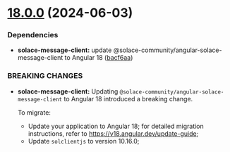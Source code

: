 # [18.0.0](https://github.com/solacecommunity/angular-solace-message-client/compare/17.1.0...18.0.0) (2024-06-03)


### Dependencies

* **solace-message-client:** update @solace-community/angular-solace-message-client to Angular 18 ([bacf6aa](https://github.com/solacecommunity/angular-solace-message-client/commit/bacf6aaaefff9d078b2560033f164a533a0a80c8))


### BREAKING CHANGES

* **solace-message-client:** Updating `@solace-community/angular-solace-message-client` to Angular 18 introduced a breaking change.

  To migrate:
  - Update your application to Angular 18; for detailed migration instructions, refer to https://v18.angular.dev/update-guide;
  - Update `solclientjs` to version 10.16.0;


